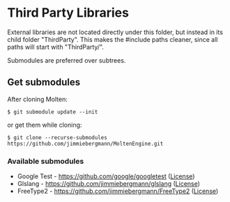 # Third Party Libraries
External libraries are not located directly under this folder, but instead in its child folder "ThirdParty". This makes the #include paths cleaner, since all paths will start with "ThirdParty/".

Submodules are preferred over subtrees.

## Get submodules
After cloning Molten:
``` shell
$ git submodule update --init
```
or get them while cloning:
``` shell
$ git clone --recurse-submodules https://github.com/jimmiebergmann/MoltenEngine.git
```

### Available submodules
*   Google Test - <https://github.com/google/googletest> ([License](https://github.com/google/googletest/blob/master/LICENSE))
*   Glslang - <https://github.com/jimmiebergmann/glslang> ([License](https://github.com/jimmiebergmann/glslang/blob/master/LICENSE.txt)) 
*   FreeType2 - <https://github.com/jimmiebergmann/FreeType2> ([License](https://github.com/jimmiebergmann/FreeType2/blob/master/docs/LICENSE.TXT))